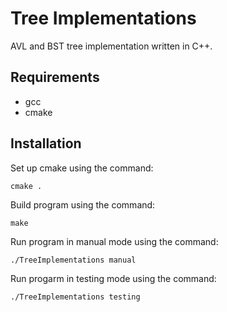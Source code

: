 # Tree Implementations
AVL and BST tree implementation written in C++. 

## Requirements
+ gcc
+ cmake
## Installation
Set up cmake using the command: 
```
cmake .
```
Build program using the command:
```
make
```
Run program in manual mode using the command:
```
./TreeImplementations manual
```
Run progarm in testing mode using the command:
```
./TreeImplementations testing
```


